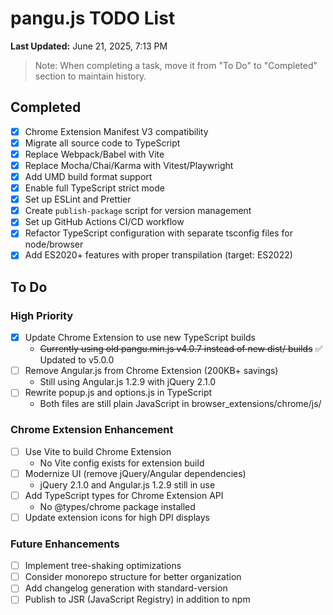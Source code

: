 # pangu.js TODO List

**Last Updated:** June 21, 2025, 7:13 PM

> Note: When completing a task, move it from "To Do" to "Completed" section to maintain history.

## Completed

- [x] Chrome Extension Manifest V3 compatibility
- [x] Migrate all source code to TypeScript
- [x] Replace Webpack/Babel with Vite
- [x] Replace Mocha/Chai/Karma with Vitest/Playwright
- [x] Add UMD build format support
- [x] Enable full TypeScript strict mode
- [x] Set up ESLint and Prettier
- [x] Create `publish-package` script for version management
- [x] Set up GitHub Actions CI/CD workflow
- [x] Refactor TypeScript configuration with separate tsconfig files for node/browser
- [x] Add ES2020+ features with proper transpilation (target: ES2022)

## To Do

### High Priority

- [x] Update Chrome Extension to use new TypeScript builds
  - ~~Currently using old pangu.min.js v4.0.7 instead of new dist/ builds~~ ✅ Updated to v5.0.0
- [ ] Remove Angular.js from Chrome Extension (200KB+ savings)
  - Still using Angular.js 1.2.9 with jQuery 2.1.0
- [ ] Rewrite popup.js and options.js in TypeScript
  - Both files are still plain JavaScript in browser_extensions/chrome/js/

### Chrome Extension Enhancement

- [ ] Use Vite to build Chrome Extension
  - No Vite config exists for extension build
- [ ] Modernize UI (remove jQuery/Angular dependencies)
  - jQuery 2.1.0 and Angular.js 1.2.9 still in use
- [ ] Add TypeScript types for Chrome Extension API
  - No @types/chrome package installed
- [ ] Update extension icons for high DPI displays

### Future Enhancements

- [ ] Implement tree-shaking optimizations
- [ ] Consider monorepo structure for better organization
- [ ] Add changelog generation with standard-version
- [ ] Publish to JSR (JavaScript Registry) in addition to npm
